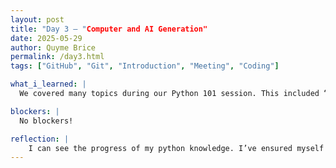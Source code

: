 ```yaml
---
layout: post
title: "Day 3 – "Computer and AI Generation"
date: 2025-05-29
author: Quyme Brice
permalink: /day3.html
tags: ["GitHub", "Git", "Introduction", "Meeting", "Coding"]

what_i_learned: |
  We covered many topics during our Python 101 session. This included “True and False”, “Boolean”, and “If and Else”. These codes can be plugged into a program to receive exact results. I learned that you must tell the computer every detail so the program can understand what you are trying to do. We were able to apply our knowledge by using replit and playing kahoot. This allowed us to see where we really are at.

blockers: |
  No blockers!

reflection: |
  	I can see the progress of my python knowledge. I’ve ensured myself to ask a lot of questions. This expanded my thoughts to see how to execute different python programs. After lunch we had a presentation on Generative AI. How AI generates certain results. Learning, Thinking, and Communicating. We generated our own product. I made a song using “suno”. We played kahoot to confirm the information we learned in the presentation. We talked about ”LLMS”. This stands for Large Language Models.
---
```

